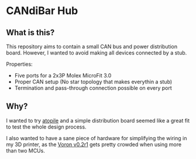 # CANdiBar Hub

## What is this?

This repository aims to contain a small CAN bus and power distribution
board. However, I wanted to avoid making all devices connected by a stub.

Properties:

 - Five ports for a 2x3P Molex MicroFit 3.0
 - Proper CAN setup (No star topology that makes everythin a stub)
 - Termination and pass-through connection possible on every port

## Why?

I wanted to try [atopile](https://atopile.io/) and a simple
distribution board seemed like a great fit to test the whole design
process.

I also wanted to have a sane piece of hardware for simplifying the
wiring in my 3D printer, as the
[Voron v0.2r1](https://vorondesign.com/voron0.2) gets pretty crowded
when using more than two MCUs.
